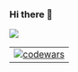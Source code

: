 ### Hi there 👋

<!--<p align="center">
  <a href="#">
    <img src="https://readme-typing-svg.herokuapp.com?font=Poppins&weight=500&size=28&duration=4000&pause=1000&color=F7F7F7&center=true&vCenter=true&width=580&lines=Hello+there%2C+%F0%9F%96%96+fellow+developer!+;Welcome+to+my+GitHub+repository%2C+;where+innovation+meets+collaboration.;Take+a+deep+dive+into+my+projects+;and+let+the+code+spark+your+creativity!" alt="Typing SVG">
  </a>
</p>-->

![](https://komarev.com/ghpvc/?username=kavakoza) 

<!--<picture>
  <source media="(prefers-color-scheme: dark)" srcset="https://raw.githubusercontent.com/kavakoza/kavakoza/output/github-contribution-grid-snake-dark.svg" />
  <source media="(prefers-color-scheme: light)" srcset="https://raw.githubusercontent.com/kavakoza/kavakoza/output/github-contribution-grid-snake.svg" />
  <img alt="github-snake" src="github-snake.svg" />
</picture>-->

<!--
**kavakoza/kavakoza** is a ✨ _special_ ✨ repository because its `README.md` (this file) appears on your GitHub profile.

Here are some ideas to get you started:

- 🔭 I’m currently working on ...
- 🌱 I’m currently learning ...
- 👯 I’m looking to collaborate on ...
- 🤔 I’m looking for help with ...
- 💬 Ask me about ...
- 📫 How to reach me: ...
- 😄 Pronouns: ...
- ⚡ Fun fact: ...
-->
<table center>
<!--  <tr>
    <td>
        <a href="#">
      <img src="https://github-readme-stats.vercel.app/api/top-langs/?username=kavakoza&theme=transparent" alt="Top Langs">
    </a>
    </td>-->
    <td>
         <a href="https://www.codewars.com/users/PythonisTiko">
      <img src="https://www.codewars.com/users/kavakoza/badges/large" alt="codewars">
    </a><br>
    </td>
  </tr>
</table>

